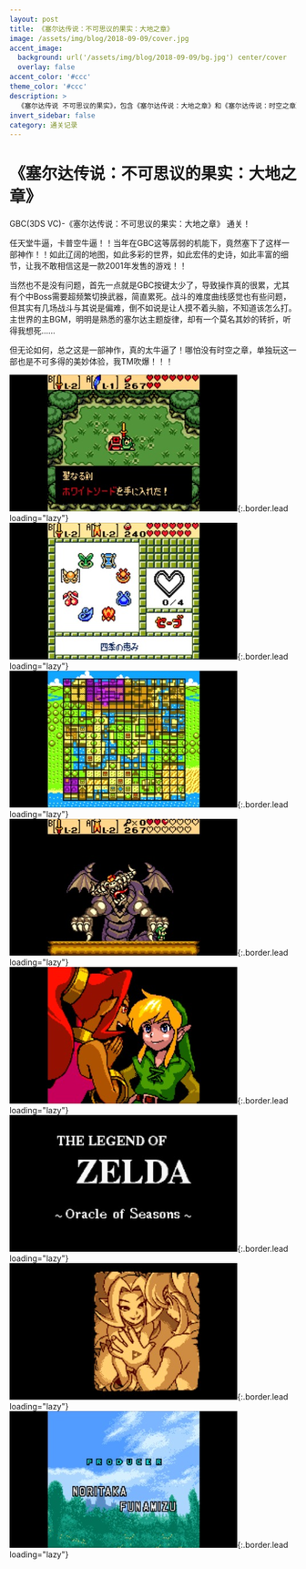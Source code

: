 ```yaml
---
layout: post
title: 《塞尔达传说：不可思议的果实：大地之章》
image: /assets/img/blog/2018-09-09/cover.jpg
accent_image: 
  background: url('/assets/img/blog/2018-09-09/bg.jpg') center/cover
  overlay: false
accent_color: '#ccc'
theme_color: '#ccc'
description: >
  《塞尔达传说 不可思议的果实》，包含《塞尔达传说：大地之章》和《塞尔达传说：时空之章》两款塞尔达传说系列中的动作冒险游戏，由Flagship开发。这两款游戏于2001年2月27日在日本发行，于2001年5月14日在北美发行，在2001年10月5日在欧洲发行，对应Game Boy Color掌机。
invert_sidebar: false
category: 通关记录
---
```


# 《塞尔达传说：不可思议的果实：大地之章》

GBC(3DS VC)-《塞尔达传说：不可思议的果实：大地之章》 通关！

任天堂牛逼，卡普空牛逼！！当年在GBC这等孱弱的机能下，竟然塞下了这样一部神作！！如此辽阔的地图，如此多彩的世界，如此宏伟的史诗，如此丰富的细节，让我不敢相信这是一款2001年发售的游戏！！

当然也不是没有问题，首先一点就是GBC按键太少了，导致操作真的很累，尤其有个中Boss需要超频繁切换武器，简直累死。战斗的难度曲线感觉也有些问题，但其实有几场战斗与其说是偏难，倒不如说是让人摸不着头脑，不知道该怎么打。主世界的主BGM，明明是熟悉的塞尔达主题旋律，却有一个莫名其妙的转折，听得我想死……

但无论如何，总之这是一部神作，真的太牛逼了！哪怕没有时空之章，单独玩这一部也是不可多得的美妙体验，我TM吹爆！！！

![](/assets/img/blog/2018-09-09/1.jpg){:.border.lead loading="lazy"}
![](/assets/img/blog/2018-09-09/2.jpg){:.border.lead loading="lazy"}
![](/assets/img/blog/2018-09-09/3.jpg){:.border.lead loading="lazy"}
![](/assets/img/blog/2018-09-09/4.jpg){:.border.lead loading="lazy"}
![](/assets/img/blog/2018-09-09/5.jpg){:.border.lead loading="lazy"}
![](/assets/img/blog/2018-09-09/6.jpg){:.border.lead loading="lazy"}
![](/assets/img/blog/2018-09-09/7.jpg){:.border.lead loading="lazy"}
![](/assets/img/blog/2018-09-09/8.jpg){:.border.lead loading="lazy"}

